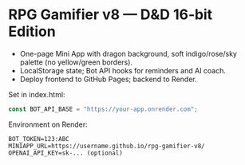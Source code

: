 # RPG Gamifier v8 — D&D 16‑bit Edition
- One-page Mini App with dragon background, soft indigo/rose/sky palette (no yellow/green borders).
- LocalStorage state; Bot API hooks for reminders and AI coach.
- Deploy frontend to GitHub Pages; backend to Render.

Set in index.html:
```js
const BOT_API_BASE = "https://your-app.onrender.com";
```

Environment on Render:
```
BOT_TOKEN=123:ABC
MINIAPP_URL=https://username.github.io/rpg-gamifier-v8/
OPENAI_API_KEY=sk-... (optional)
```
